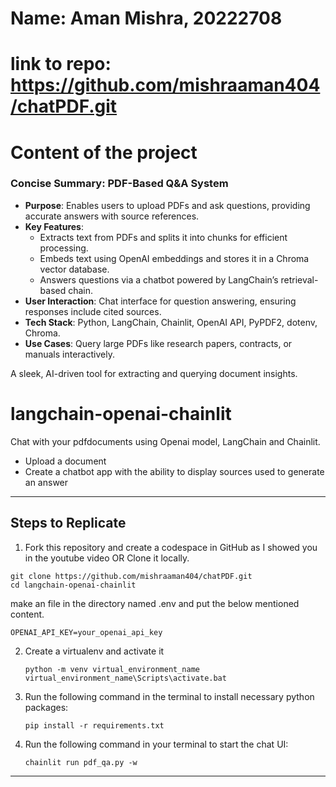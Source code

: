 # Name: Aman Mishra, 20222708
# link to repo: https://github.com/mishraaman404/chatPDF.git

# Content of the project

### Concise Summary: PDF-Based Q&A System 
- **Purpose**: Enables users to upload PDFs and ask questions, providing accurate answers with source references.  
- **Key Features**:  
  - Extracts text from PDFs and splits it into chunks for efficient processing.  
  - Embeds text using OpenAI embeddings and stores it in a Chroma vector database.  
  - Answers questions via a chatbot powered by LangChain’s retrieval-based chain.  
- **User Interaction**: Chat interface for question answering, ensuring responses include cited sources.  
- **Tech Stack**: Python, LangChain, Chainlit, OpenAI API, PyPDF2, dotenv, Chroma.  
- **Use Cases**: Query large PDFs like research papers, contracts, or manuals interactively.  

A sleek, AI-driven tool for extracting and querying document insights.

# langchain-openai-chainlit
Chat with your pdfdocuments using Openai model, LangChain and Chainlit.  

- Upload a document
- Create a chatbot app with the ability to display sources used to generate an answer
---

## Steps to Replicate 

1. Fork this repository and create a codespace in GitHub as I showed you in the youtube video OR Clone it locally.
```
git clone https://github.com/mishraaman404/chatPDF.git
cd langchain-openai-chainlit
```
make an file in the directory named .env and put the below mentioned content.
   ```
   OPENAI_API_KEY=your_openai_api_key
   ```

2. Create a virtualenv and activate it
   ```
   python -m venv virtual_environment_name
   virtual_environment_name\Scripts\activate.bat
   ```

4. Run the following command in the terminal to install necessary python packages:
   ```
   pip install -r requirements.txt
   ```

5. Run the following command in your terminal to start the chat UI:
   ```
   chainlit run pdf_qa.py -w
   ```
---


